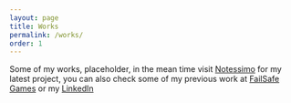 ```yaml
---
layout: page
title: Works
permalink: /works/
order: 1
---
```


Some of my works, placeholder, in the mean time visit [Notessimo](https://notessimo.net) for my latest project, you can also check some of my previous work at [FailSafe Games](https://www.failsafegames.com) or my [LinkedIn](https://www.linkedin.com/in/jeandenisboivin/?locale=en_US)
